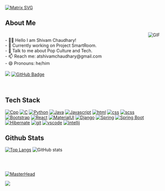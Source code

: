 [![Matrix SVG](https://raw.githubusercontent.com/rodrigograca31/rodrigograca31/master/matrix.svg)](https://www.youtube.com/watch?v=SDkAGkd4NLc) 
<h2> About Me </h2>
<img align="right" alt="GIF" src="https://media.giphy.com/media/MC6eSuC3yypCU/giphy.gif" />
<br>
- 👨‍🎓 Hello I am Shivam Chaudhary! <br>
- 🔭 Currently working on Project SmartRoom. <br>
- 💬 Talk to me about Pop Culture and Tech. <br>
- 📫 Reach me: atshivamchaudhary@gmail.com <br>
- 😄 Pronouns: he/him <br>
<br>
<a href="https://github.com/shivamchaudhary-r/github-profile-views-counter">
    <img src="https://komarev.com/ghpvc/?username=shivamchaudhary-r"></a>
<a href="https://github.com/shivamchaudhary-r?tab=followers"><img src="https://img.shields.io/github/followers/shivamchaudhary-r?label=Followers&style=social" alt="GitHub Badge"></a>
<br>
<br>
<br>

<h2>  Tech Stack </h2>

<a href="#" target="_blank"><img alt="Cpp" src="https://img.shields.io/badge/C%2B%2B-00599C?style=for-the-badge&logo=c%2B%2B&logoColor=white"></a>
<a href="#" target="_blank"><img alt="C" src="https://img.shields.io/badge/C-00599C?style=for-the-badge&logo=c&logoColor=white"></a>
<a href="#" target="_blank"><img alt="Python" src="https://img.shields.io/badge/Python-FFD43B?style=for-the-badge&logo=python&logoColor=blue"></a>
<a href="#" target="_blank"><img alt="Java" src="https://img.shields.io/badge/Java-E34F26?style=for-the-badge&logo=java&logoColor=white"></a>
<a href="#" target="_blank"><img alt="Javascript" src="https://img.shields.io/badge/JavaScript-323330?style=for-the-badge&logo=javascript&logoColor=F7DF1E"></a>
<a href="#" target="_blank"><img alt="html" src="https://img.shields.io/badge/HTML5-E34F26?style=for-the-badge&logo=html5&logoColor=white"></a>
<a href="#" target="_blank"><img alt="css" src="https://img.shields.io/badge/CSS3-1572B6?style=for-the-badge&logo=css3&logoColor=white"></a>
<a href="#" target="_blank"><img alt="scss" src="https://img.shields.io/badge/Sass-CC6699?style=for-the-badge&logo=sass&logoColor=white"></a>
<a href="#" target="_blank"><img alt="Bootstrap" src="https://img.shields.io/badge/Bootstrap-563D7C?style=for-the-badge&logo=bootstrap&logoColor=white"></a>
<a href="#" target="_blank"><img alt="React" src="https://img.shields.io/badge/React-20232A?style=for-the-badge&logo=react&logoColor=61DAFB"></a>
<a href="#" target="_blank"><img alt="MaterialUI" src="https://img.shields.io/badge/Material%20UI-007FFF?style=for-the-badge&logo=mui&logoColor=white"></a>
<a href="#" target="_blank"><img alt="Django" src="https://img.shields.io/badge/Django-092E20?style=for-the-badge&logo=django&logoColor=green"></a>
<a href="#" target="_blank"><img alt="Spring" src="https://img.shields.io/badge/Spring-6DB33F?style=for-the-badge&logo=spring&logoColor=white"></a>
<a href="#" target="_blank"><img alt="Spring Boot" src="https://img.shields.io/badge/Spring_Boot-F2F4F9?style=for-the-badge&logo=spring-boot"></a>
<a href="#" target="_blank"><img alt="Hibernate" src="https://img.shields.io/badge/Hibernate-59666C?style=for-the-badge&logo=Hibernate&logoColor=white"></a>
<a href="#" target="_blank"><img alt="git" src="https://img.shields.io/badge/GIT-E44C30?style=for-the-badge&logo=git&logoColor=white"></a>
<a href="#" target="_blank"><img alt="vscode" src="https://img.shields.io/badge/Visual_Studio_Code-0078D4?style=for-the-badge&logo=visual%20studio%20code&logoColor=white"></a>
<a href="#" target="_blank"><img alt="intellij" src="https://img.shields.io/badge/IntelliJ_IDEA-000000.svg?style=for-the-badge&logo=intellij-idea&logoColor=white"></a>
<br>  
    
<h2> Github Stats </h2>

[![Top Langs](https://github-readme-stats.vercel.app/api/top-langs/?username=shivamchaudhary-r&layout=donut&theme=merko)](https://github.com/anuraghazra/github-readme-stats)  ![GitHub stats](https://github-readme-stats.vercel.app/api?username=shivamchaudhary-r&show_icons=true&theme=merko) 

<br>
<br>

[![MasterHead](https://firebasestorage.googleapis.com/v0/b/flexi-coding.appspot.com/o/dempgi7-520f8d5f-63d4-4453-8822-dbc149ae27f8.gif?alt=media&token=91c0c7b2-93c3-4029-b011-1a8703c5730d)](https://rishavchanda.io)

<a href="https://github.com/404"><img src="https://user-images.githubusercontent.com/73097560/115834477-dbab4500-a447-11eb-908a-139a6edaec5c.gif"></a>



